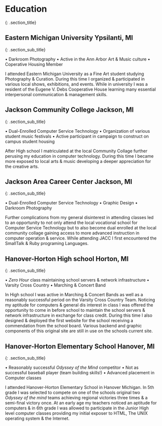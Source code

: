 # <span class = "education">Education
{: .section_title}

## Eastern Michigan University <span class = "education_location">Ypsilanti, MI
{: .section_sub_title}


• Darkroom Photography
• Active in the Ann Arbor Art & Music culture
• Coperative Housing Member

I attended Eastern Michigan University as a Fine Art student studying Photography & Curation. During this time I organized & participated in various local shows, exhibitions, and events. While in university I was a resident of the Eugene V. Debs Cooperative House learning many essential interpersonal communication & management skills. 

## Jackson Community College <span class = "education_location">Jackson, MI
{: .section_sub_title}

• Dual-Enrolled Computer Service Technology
• Organization of various student music festivals
• Active participant in campaign to construct on campus student housing

After High school I matriculated at the local Community Collage further perusing my education in computer technology. During this time I became more exposed to local arts & music developing a deeper appreciation for the creative arts.

## Jackson Area Career Center <span class = "education_location">Jackson, MI
{: .section_sub_title}

• Dual-Enrolled Computer Service Technology
• Graphic Design
• Darkroom Photography

Further complications from my general disinterest in attending classes led to an opportunity to not only attend the local vocational school for Computer Service Technology but to also become dual enrolled at the local community collage gaining access to more advanced instruction in computer operation & service. While attending JACC I first encountered the SmallTalk & Ruby programing Languages.

## Hanover-Horton High school <span class = "education_location">Horton, MI
{: .section_sub_title}

• *Zero Hour* class maintaining school servers & network infrastructure
• Varsity Cross Country
• Marching & Concert Band

In High school I was active in Marching & Concert Bands as well as a reasonably successful period on the Varsity Cross Country Team. Noticing my aptitude for computers & general dis interest in class I was offered the opportunity to come in before school to maintain the school servers & network infrastructure in exchange for class credit. During this time I also designed & deployed the first website for the school receiving a commendation from the school board. Various backend and graphic components of this original site are still in use on the schools current site.

## Hanover-Horton Elementary School <span class = "education_location">Hanover, MI
{: .section_sub_title}

• Reasonably successful *Odyssey of the Mind* competitor
• Not as successful baseball player (team building skills!)
• Advanced placement in Computer classes

I attended Hanover-Horton Elementary School in Hanover Michigan. In 5th grade I was selected to compete on one of the schools original two *Odyssey of the mind* teams achieving regional victories three times & a semi-final victory once. At an early age my teachers noticed an aptitude for computers & in 6th grade I was allowed to participate in the Junior High level computer classes providing my initial exposer to HTML, The UNIX operating system & the Internet.

